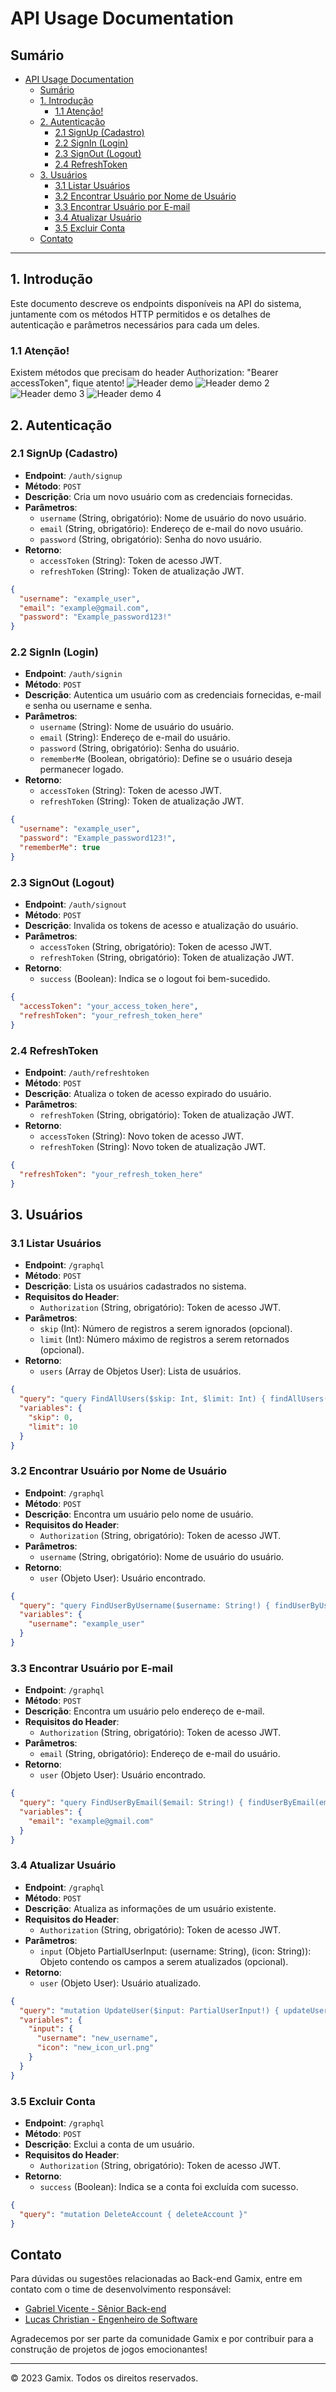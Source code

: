 # API Usage Documentation

## Sumário

- [API Usage Documentation](#api-usage-documentation)
  - [Sumário](#sumário)
  - [1. Introdução](#1-introdução)
    - [1.1 Atenção!](#11-atenção)
  - [2. Autenticação](#2-autenticação)
    - [2.1 SignUp (Cadastro)](#21-signup-cadastro)
    - [2.2 SignIn (Login)](#22-signin-login)
    - [2.3 SignOut (Logout)](#23-signout-logout)
    - [2.4 RefreshToken](#24-refreshtoken)
  - [3. Usuários](#3-usuários)
    - [3.1 Listar Usuários](#31-listar-usuários)
    - [3.2 Encontrar Usuário por Nome de Usuário](#32-encontrar-usuário-por-nome-de-usuário)
    - [3.3 Encontrar Usuário por E-mail](#33-encontrar-usuário-por-e-mail)
    - [3.4 Atualizar Usuário](#34-atualizar-usuário)
    - [3.5 Excluir Conta](#35-excluir-conta)
  - [Contato](#contato)

---

## 1. Introdução

Este documento descreve os endpoints disponíveis na API do sistema, juntamente com os métodos HTTP permitidos e os detalhes de autenticação e parâmetros necessários para cada um deles.

### 1.1 Atenção!

Existem métodos que precisam do header Authorization: "Bearer accessToken", fique atento!
![Header demo](images/imnsonia_header_demonstration.png)
![Header demo 2](images/imnsonia_header_demonstration2.png)
![Header demo 3](images/imnsonia_header_demonstration3.png)
![Header demo 4](images/imnsonia_header_demonstration4.png)

## 2. Autenticação

### 2.1 SignUp (Cadastro)

- **Endpoint**: `/auth/signup`
- **Método**: `POST`
- **Descrição**: Cria um novo usuário com as credenciais fornecidas.
- **Parâmetros**:
  - `username` (String, obrigatório): Nome de usuário do novo usuário.
  - `email` (String, obrigatório): Endereço de e-mail do novo usuário.
  - `password` (String, obrigatório): Senha do novo usuário.
- **Retorno**:
  - `accessToken` (String): Token de acesso JWT.
  - `refreshToken` (String): Token de atualização JWT.

```json
{
  "username": "example_user",
  "email": "example@gmail.com",
  "password": "Example_password123!"
}
```

### 2.2 SignIn (Login)

- **Endpoint**: `/auth/signin`
- **Método**: `POST`
- **Descrição**: Autentica um usuário com as credenciais fornecidas, e-mail e senha ou username e senha.
- **Parâmetros**:
  - `username` (String): Nome de usuário do usuário.
  - `email` (String): Endereço de e-mail do usuário.
  - `password` (String, obrigatório): Senha do usuário.
  - `rememberMe` (Boolean, obrigatório): Define se o usuário deseja permanecer logado.
- **Retorno**:
  - `accessToken` (String): Token de acesso JWT.
  - `refreshToken` (String): Token de atualização JWT.

```json
{
  "username": "example_user",
  "password": "Example_password123!",
  "rememberMe": true
}
```

### 2.3 SignOut (Logout)

- **Endpoint**: `/auth/signout`
- **Método**: `POST`
- **Descrição**: Invalida os tokens de acesso e atualização do usuário.
- **Parâmetros**:
  - `accessToken` (String, obrigatório): Token de acesso JWT.
  - `refreshToken` (String, obrigatório): Token de atualização JWT.
- **Retorno**:
  - `success` (Boolean): Indica se o logout foi bem-sucedido.

```json
{
  "accessToken": "your_access_token_here",
  "refreshToken": "your_refresh_token_here"
}
```

### 2.4 RefreshToken

- **Endpoint**: `/auth/refreshtoken`
- **Método**: `POST`
- **Descrição**: Atualiza o token de acesso expirado do usuário.
- **Parâmetros**:
  - `refreshToken` (String, obrigatório): Token de atualização JWT.
- **Retorno**:
  - `accessToken` (String): Novo token de acesso JWT.
  - `refreshToken` (String): Novo token de atualização JWT.

```json
{
  "refreshToken": "your_refresh_token_here"
}
```

## 3. Usuários

### 3.1 Listar Usuários

- **Endpoint**: `/graphql`
- **Método**: `POST`
- **Descrição**: Lista os usuários cadastrados no sistema.
- **Requisitos do Header**:
  - `Authorization` (String, obrigatório): Token de acesso JWT.
- **Parâmetros**:
  - `skip` (Int): Número de registros a serem ignorados (opcional).
  - `limit` (Int): Número máximo de registros a serem retornados (opcional).
- **Retorno**:
  - `users` (Array de Objetos User): Lista de usuários.
  
```json
{
  "query": "query FindAllUsers($skip: Int, $limit: Int) { findAllUsers(skip: $skip, limit: $limit) { id username email icon socialAccounts { id user { id } provider socialAccountId } passwordUser { id verifiedEmail } } }",
  "variables": {
    "skip": 0,
    "limit": 10
  }
}
```

### 3.2 Encontrar Usuário por Nome de Usuário

- **Endpoint**: `/graphql`
- **Método**: `POST`
- **Descrição**: Encontra um usuário pelo nome de usuário.
- **Requisitos do Header**:
  - `Authorization` (String, obrigatório): Token de acesso JWT.
- **Parâmetros**:
  - `username` (String, obrigatório): Nome de usuário do usuário.
- **Retorno**:
  - `user` (Objeto User): Usuário encontrado.

```json
{
  "query": "query FindUserByUsername($username: String!) { findUserByUsername(username: $username) { id, username, email, icon } }",
  "variables": {
    "username": "example_user"
  }
}
```

### 3.3 Encontrar Usuário por E-mail

- **Endpoint**: `/graphql`
- **Método**: `POST`
- **Descrição**: Encontra um usuário pelo endereço de e-mail.
- **Requisitos do Header**:
  - `Authorization` (String, obrigatório): Token de acesso JWT.
- **Parâmetros**:
  - `email` (String, obrigatório): Endereço de e-mail do usuário.
- **Retorno**:
  - `user` (Objeto User): Usuário encontrado.

```json
{
  "query": "query FindUserByEmail($email: String!) { findUserByEmail(email: $email) { id, username, email, icon } }",
  "variables": {
    "email": "example@gmail.com"
  }
}
```

### 3.4 Atualizar Usuário

- **Endpoint**: `/graphql`
- **Método**: `POST`
- **Descrição**: Atualiza as informações de um usuário existente.
- **Requisitos do Header**:
  - `Authorization` (String, obrigatório): Token de acesso JWT.
- **Parâmetros**:
  - `input` (Objeto PartialUserInput: (username: String), (icon: String)): Objeto contendo os campos a serem atualizados (opcional).
- **Retorno**:
  - `user` (Objeto User): Usuário atualizado.

```json
{
  "query": "mutation UpdateUser($input: PartialUserInput!) { updateUser(input: $input) { id, username, email, icon } }",
  "variables": {
    "input": {
      "username": "new_username",
      "icon": "new_icon_url.png"
    }
  }
}
```

### 3.5 Excluir Conta

- **Endpoint**: `/graphql`
- **Método**: `POST`
- **Descrição**: Exclui a conta de um usuário.
- **Requisitos do Header**:
  - `Authorization` (String, obrigatório): Token de acesso JWT.
- **Retorno**:
  - `success` (Boolean): Indica se a conta foi excluída com sucesso.

```json
{
  "query": "mutation DeleteAccount { deleteAccount }"
}
```

## Contato

Para dúvidas ou sugestões relacionadas ao Back-end Gamix, entre em contato com o time de desenvolvimento responsável:

- [Gabriel Vicente - Sênior Back-end](https://github.com/gabrielOliv1)
- [Lucas Christian - Engenheiro de Software](https://github.com/Lucas-Christian)

Agradecemos por ser parte da comunidade Gamix e por contribuir para a construção de projetos de jogos emocionantes!

---

© 2023 Gamix. Todos os direitos reservados.
